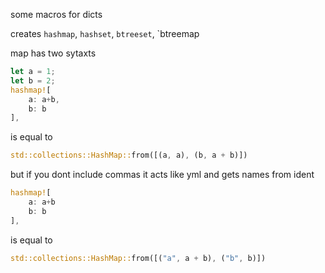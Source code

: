 some macros for dicts

creates `hashmap`, `hashset`, `btreeset`, `btreemap

map has two sytaxts



```rust
let a = 1;
let b = 2;
hashmap![
    a: a+b,
    b: b
],
```
is equal to
```rust
std::collections::HashMap::from([(a, a), (b, a + b)])
```

but if you dont include commas it acts like yml and gets names from ident
```rust
hashmap![
    a: a+b
    b: b
],
```
is equal to
```rust
std::collections::HashMap::from([("a", a + b), ("b", b)])
```
